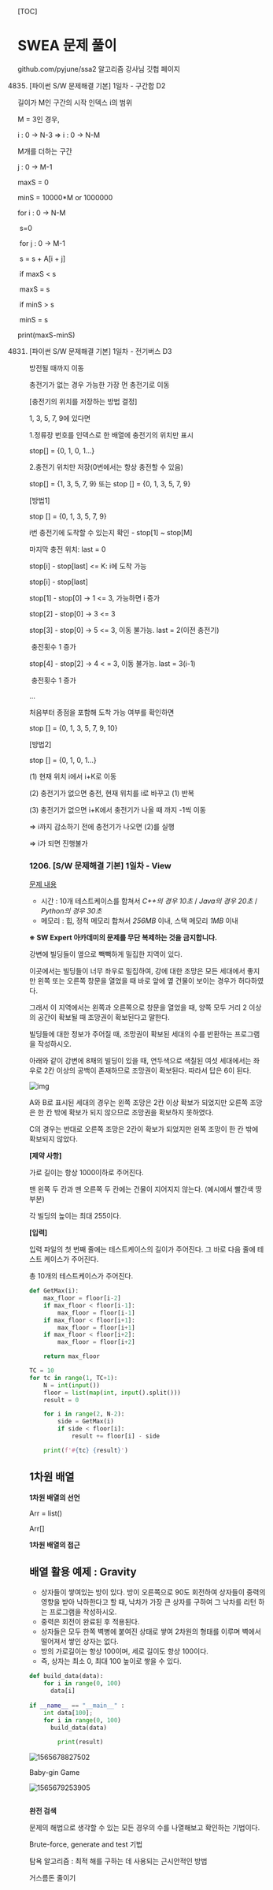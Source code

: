 [TOC]



# SWEA 문제 풀이

github.com/pyjune/ssa2 알고리즘 강사님 깃헙 페이지

4835. [파이썬 S/W 문제해결 기본] 1일차 - 구간합 D2

길이가 M인 구간의 시작 인덱스 i의 범위



M = 3인 경우,

i : 0 -> N-3 => i : 0 -> N-M



M개를 더하는 구간

j : 0 -> M-1

maxS = 0

minS = 10000*M or 1000000

for i : 0 -> N-M

​			s=0

​			for j : 0 -> M-1

​							s = s + A[i + j]

​			if maxS < s

​							maxS = s

​			if minS > s

​							minS = s

print(maxS-minS)



4831. [파이썬 S/W 문제해결 기본] 1일차 - 전기버스 D3

      방전될 때까지 이동

      충전기가 없는 경우 가능한 가장 먼 충전기로 이동

      

      [충전기의 위치를 저장하는 방법 결정]

      1, 3, 5, 7, 9에 있다면

      

      1.정류장 번호를 인덱스로 한 배열에 충전기의 위치만 표시

      stop[] = {0, 1, 0, 1...}

      

      2.충전기 위치만 저장(0번에서는 항상 충전할 수 있음)

      stop[] = {1, 3, 5, 7, 9} 또는 stop [] = {0, 1, 3, 5, 7, 9}

      

      [방법1]

      stop [] = {0, 1, 3, 5, 7, 9}

      i번 충전기에 도착할 수 있는지 확인 - stop[1] ~ stop[M]

      마지막 충전 위치: last = 0

      stop[i] - stop[last] <= K: i에 도착 가능

      

      stop[i] - stop[last]

      stop[1] - stop[0] -> 1 <= 3, 가능하면 i 증가

      stop[2] - stop[0] -> 3 <= 3

      stop[3] - stop[0] -> 5 <= 3, 이동 불가능. last = 2(이전 충전기)

      ​														충전횟수 1 증가

      stop[4] - stop[2] -> 4 < = 3, 이동 불가능. last = 3(i-1)

      ​														충전횟수 1 증가

      ...

      처음부터 종점을 포함해 도착 가능 여부를 확인하면

      stop [] = {0, 1, 3, 5, 7, 9, 10}

      

      [방법2]

      stop [] = {0, 1, 0, 1...}

      (1) 현재 위치 i에서 i+K로 이동

      (2) 충전기가 없으면 충전, 현재 위치를 i로 바꾸고 (1) 반복

      (3) 충전기가 없으면 i+K에서 충전기가 나올 때 까지 -1씩 이동

      => i까지 감소하기 전에 충전기가 나오면 (2)를 실행

      => i가 되면 진행불가

      

      ### 1206. [S/W 문제해결 기본] 1일차 - View

      [문제 내용](https://swexpertacademy.com/main/solvingProblem/solvingProblem.do#collapseOne)

      - 시간 : 10개 테스트케이스를 합쳐서 *C++의 경우 10초* / *Java의 경우 20초* / *Python의 경우 30초*
      - 메모리 : 힙, 정적 메모리 합쳐서 *256MB* 이내, 스택 메모리 *1MB* 이내

      

      **※ SW Expert 아카데미의 문제를 무단 복제하는 것을 금지합니다.**

      강변에 빌딩들이 옆으로 빽빽하게 밀집한 지역이 있다.

      이곳에서는 빌딩들이 너무 좌우로 밀집하여, 강에 대한 조망은 모든 세대에서 좋지만 왼쪽 또는 오른쪽 창문을 열었을 때 바로 앞에 옆 건물이 보이는 경우가 허다하였다.

      그래서 이 지역에서는 왼쪽과 오른쪽으로 창문을 열었을 때, 양쪽 모두 거리 2 이상의 공간이 확보될 때 조망권이 확보된다고 말한다.

      빌딩들에 대한 정보가 주어질 때, 조망권이 확보된 세대의 수를 반환하는 프로그램을 작성하시오.
      
      아래와 같이 강변에 8채의 빌딩이 있을 때, 연두색으로 색칠된 여섯 세대에서는 좌우로 2칸 이상의 공백이 존재하므로 조망권이 확보된다. 따라서 답은 6이 된다.

      ![img](https://swexpertacademy.com/main/common/fileDownload.do?downloadType=CKEditorImages&fileId=AV2XTsoKDWIBBASl)

      
      A와 B로 표시된 세대의 경우는 왼쪽 조망은 2칸 이상 확보가 되었지만 오른쪽 조망은 한 칸 밖에 확보가 되지 않으므로 조망권을 확보하지 못하였다.

      C의 경우는 반대로 오른쪽 조망은 2칸이 확보가 되었지만 왼쪽 조망이 한 칸 밖에 확보되지 않았다.
      
      **[제약 사항]**

      가로 길이는 항상 1000이하로 주어진다.

      맨 왼쪽 두 칸과 맨 오른쪽 두 칸에는 건물이 지어지지 않는다. (예시에서 빨간색 땅 부분)

      각 빌딩의 높이는 최대 255이다.
      
      **[입력]**

      입력 파일의 첫 번째 줄에는 테스트케이스의 길이가 주어진다. 그 바로 다음 줄에 테스트 케이스가 주어진다.

      총 10개의 테스트케이스가 주어진다.

      ```python
      def GetMax(i):
          max_floor = floor[i-2]
          if max_floor < floor[i-1]:
              max_floor = floor[i-1]
          if max_floor < floor[i+1]:
              max_floor = floor[i+1]
          if max_floor < floor[i+2]:
              max_floor = floor[i+2]
      
          return max_floor
      
      TC = 10
      for tc in range(1, TC+1):
          N = int(input())
          floor = list(map(int, input().split()))
          result = 0
      
          for i in range(2, N-2):
              side = GetMax(i)
              if side < floor[i]:
                  result += floor[i] - side
      
          print(f'#{tc} {result}')
      ```

      

      

      ## 1차원 배열

      **1차원 배열의 선언**

      

      Arr = list() 

      Arr[]

      

      **1차원 배열의 접근**

      

      

      

      ## 배열 활용 예제 : Gravity

      - 상자들이 쌓여있는 방이 있다. 방이 오른쪽으로 90도 회전하여 상자들이 중력의 영향을 받아 낙하한다고 할 때, 낙차가 가장 큰 상자를 구하여 그 낙차를 리턴 하는 프로그램을 작성하시오.
      - 중력은 회전이 완료된 후 적용된다.
      - 상자들은 모두 한쪽 벽병에 붙여진 상태로 쌓여 2차원의 형태를 이루며 벽에서 떨어져서 쌓인 상자는 없다.
      - 방의 가로길이는 항상 100이며, 세로 길이도 항상 100이다.
      - 즉, 상자는 최소 0, 최대 100 높이로 쌓을 수 있다.

      ```python
      def build_data(data):
          for i in range(0, 100)
          	data[i]
              
      if __name__ == "__main__" :
          int data[100];
          for i in range(0, 100)
          	build_data(data)
              
              print(result)
      ```

      ![1565678827502](assets/1565678827502.png)

      Baby-gin Game

      ![1565679253905](assets/1565679253905.png)

      ```python
      
      ```

      

      **완전 검색**

      

      문제의 해법으로 생각할 수 있는 모든 경우의 수를 나열해보고 확인하는 기법이다.

      

      Brute-force, generate and test 기법

      

      탐욕 알고리즘 :  최적 해를 구하는 데 사용되는 근시안적인 방법

      

      거스름돈 줄이기

      ```python
      
      ```

      

      

      

      

      

      

      

      